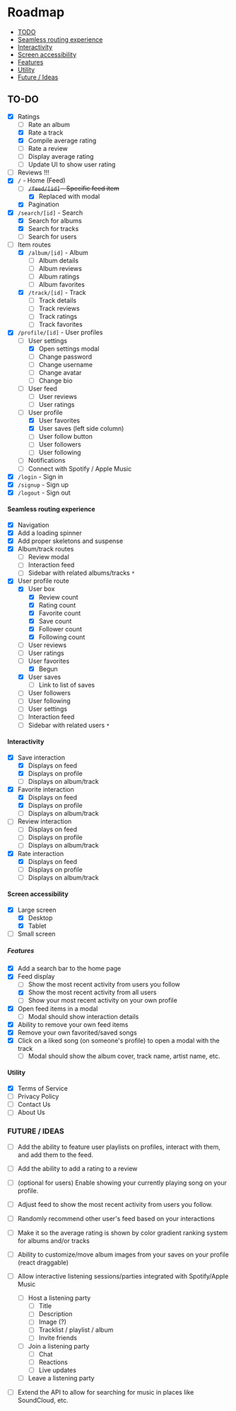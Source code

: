 # Roadmap

- [TODO](#to-do)
- [Seamless routing experience](#seamless-routing-experience)
- [Interactivity](#interactivity)
- [Screen accessibility](#screen-accessibility)
- [Features](#features)
- [Utility](#utility)
- [Future / Ideas](#future--ideas)

## TO-DO

- [x] Ratings
  - [ ] Rate an album
  - [x] Rate a track
  - [x] Compile average rating
  - [ ] Rate a review
  - [ ] Display average rating
  - [ ] Update UI to show user rating
- [ ] Reviews !!!
- [x] `/` - Home (Feed)
  - [ ] ~~`/feed/[id]` - Specific feed item~~
    - [x] Replaced with modal
  - [x] Pagination
- [x] `/search/[id]` - Search
  - [x] Search for albums
  - [x] Search for tracks
  - [ ] Search for users
- [ ] Item routes
  - [x] `/album/[id]` - Album
    - [ ] Album details
    - [ ] Album reviews
    - [ ] Album ratings
    - [ ] Album favorites
  - [x] `/track/[id]` - Track
    - [ ] Track details
    - [ ] Track reviews
    - [ ] Track ratings
    - [ ] Track favorites
- [x] `/profile/[id]` - User profiles
  - [ ] User settings
    - [x] Open settings modal
    - [ ] Change password
    - [ ] Change username
    - [ ] Change avatar
    - [ ] Change bio
  - [ ] User feed
    - [ ] User reviews
    - [ ] User ratings
  - [ ] User profile
    - [x] User favorites
    - [x] User saves (left side column)
    - [ ] User follow button
    - [ ] User followers
    - [ ] User following
  - [ ] Notifications
  - [ ] Connect with Spotify / Apple Music
- [x] `/login` - Sign in
- [x] `/signup` - Sign up
- [x] `/logout` - Sign out

#### Seamless routing experience

- [x] Navigation
- [x] Add a loading spinner
- [x] Add proper skeletons and suspense
- [x] Album/track routes
  - [ ] Review modal
  - [ ] Interaction feed
  - [ ] Sidebar with related albums/tracks `*`
- [x] User profile route
  - [x] User box
    - [x] Review count
    - [x] Rating count
    - [x] Favorite count
    - [x] Save count
    - [x] Follower count
    - [x] Following count
  - [ ] User reviews
  - [ ] User ratings
  - [ ] User favorites
    - [x] Begun
  - [x] User saves
    - [ ] Link to list of saves
  - [ ] User followers
  - [ ] User following
  - [ ] User settings
  - [ ] Interaction feed
  - [ ] Sidebar with related users `*`

#### Interactivity

- [x] Save interaction
  - [x] Displays on feed
  - [x] Displays on profile
  - [ ] Displays on album/track
- [x] Favorite interaction
  - [x] Displays on feed
  - [x] Displays on profile
  - [ ] Displays on album/track
- [ ] Review interaction
  - [ ] Displays on feed
  - [ ] Displays on profile
  - [ ] Displays on album/track
- [x] Rate interaction
  - [x] Displays on feed
  - [ ] Displays on profile
  - [ ] Displays on album/track

#### Screen accessibility

- [x] Large screen
  - [x] Desktop
  - [x] Tablet
- [ ] Small screen

##### Features

- [x] Add a search bar to the home page
- [x] Feed display
  - [ ] Show the most recent activity from users you follow
  - [x] Show the most recent activity from all users
  - [ ] Show your most recent activity on your own profile
- [x] Open feed items in a modal
  - [ ] Modal should show interaction details
- [x] Ability to remove your own feed items
- [x] Remove your own favorited/saved songs
- [x] Click on a liked song (on someone's profile) to open a modal with the track
  - [ ] Modal should show the album cover, track name, artist name, etc.

#### Utility

- [x] Terms of Service
- [ ] Privacy Policy
- [ ] Contact Us
- [ ] About Us

### FUTURE / IDEAS

- [ ] Add the ability to feature user playlists on profiles, interact with them, and add them to the feed.
- [ ] Add the ability to add a rating to a review
- [ ] (optional for users) Enable showing your currently playing song on your profile.
- [ ] Adjust feed to show the most recent activity from users you follow.
- [ ] Randomly recommend other user's feed based on your interactions

- [ ] Make it so the average rating is shown by color gradient ranking system for albums and/or tracks
- [ ] Ability to customize/move album images from your saves on your profile (react draggable)

- [ ] Allow interactive listening sessions/parties integrated with Spotify/Apple Music

  - [ ] Host a listening party
    - [ ] Title
    - [ ] Description
    - [ ] Image (?)
    - [ ] Tracklist / playlist / album
    - [ ] Invite friends
  - [ ] Join a listening party
    - [ ] Chat
    - [ ] Reactions
    - [ ] Live updates
  - [ ] Leave a listening party

- [ ] Extend the API to allow for searching for music in places like SoundCloud, etc.
